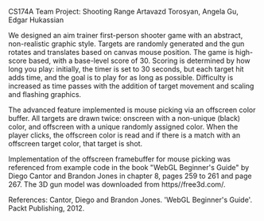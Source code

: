 CS174A Team Project: Shooting Range
Artavazd Torosyan, Angela Gu, Edgar Hukassian

We designed an aim trainer first-person shooter game with an abstract, non-realistic graphic style.
Targets are randomly generated and the gun rotates and translates based on canvas mouse position. 
The game is high-score based, with a base-level score of 30. Scoring is determined by how long you play:
initially, the timer is set to 30 seconds, but each target hit adds time, and the goal is to play for
as long as possible. Difficulty is increased as time passes with the addition of target movement and 
scaling and flashing graphics. 

The advanced feature implemented is mouse picking via an offscreen color buffer. All targets are drawn
twice: onscreen with a non-unique (black) color, and offscreen with a unique randomly assigned color.
When the player clicks, the offscreen color is read and if there is a match with an offscreen target
color, that target is shot.

Implementation of the offscreen framebuffer for mouse picking was referenced from example code
in the book "WebGL Beginner's Guide" by Diego Cantor and Brandon Jones in chapter 8, pages 259 to 261 
and page 267. The 3D gun model was downloaded from https//free3d.com/.

References: 
Cantor, Diego and Brandon Jones. 'WebGL Beginner's Guide'. Packt Publishing, 2012.
